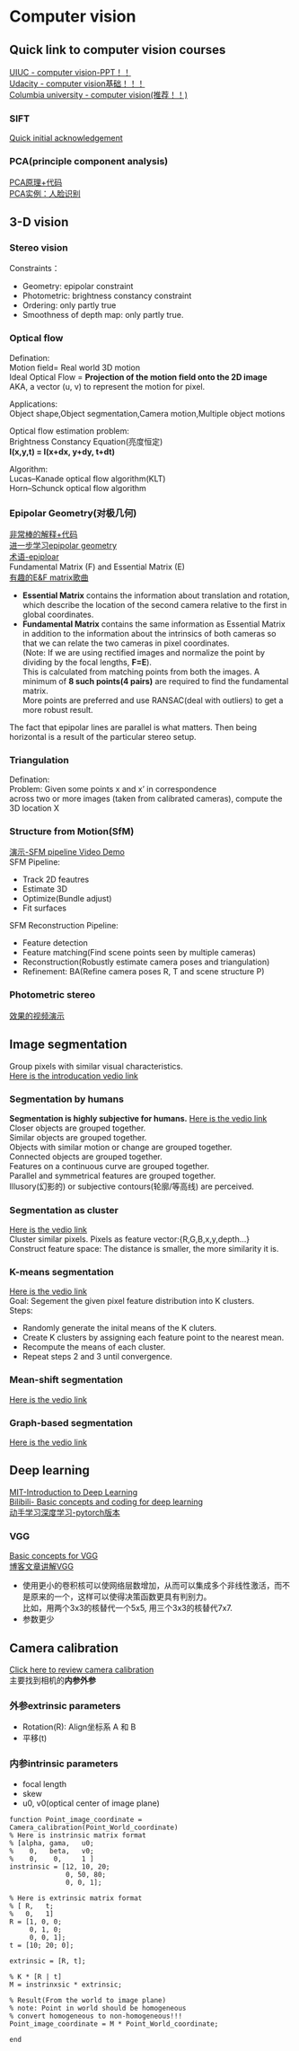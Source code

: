 # Computer vision  

## Quick link to computer vision courses
[UIUC - computer vision-PPT！！](http://slazebni.cs.illinois.edu/spring19/)  
[Udacity - computer vision基础！！！](https://classroom.udacity.com/courses/ud810/lessons)  
[Columbia university - computer vision(推荐！！)](https://www.youtube.com/channel/UCf0WB91t8Ky6AuYcQV0CcLw)  

### SIFT  
[Quick initial acknowledgement](https://www.youtube.com/watch?v=4AvTMVD9ig0)  

### PCA(principle component analysis)  
[PCA原理+代码](https://blog.csdn.net/program_developer/article/details/80632779?ops_request_misc=%257B%2522request%255Fid%2522%253A%2522162277304816780357297233%2522%252C%2522scm%2522%253A%252220140713.130102334..%2522%257D&request_id=162277304816780357297233&biz_id=0&utm_medium=distribute.pc_search_result.none-task-blog-2~all~top_positive~default-1-80632779.pc_search_result_control_group&utm_term=PCA&spm=1018.2226.3001.4449)  
[PCA实例：人脸识别](https://www.youtube.com/watch?v=_lY74pXWlS8)  


## 3-D vision

### Stereo vision  
Constraints：  
- Geometry: epipolar constraint  
- Photometric: brightness constancy constraint  
- Ordering: only partly true  
- Smoothness of depth map: only partly true.  

### Optical flow  
Defination:  
Motion field= Real world 3D motion  
Ideal Optical Flow = **Projection of the motion field onto the 2D image**  
AKA, a vector (u, v) to represent the motion for pixel.  

Applications:  
Object shape,Object segmentation,Camera motion,Multiple object motions  

Optical flow estimation problem:  
Brightness Constancy Equation(亮度恒定)  
**I(x,y,t) = I(x+dx, y+dy, t+dt)**  

Algorithm:  
Lucas–Kanade optical flow algorithm(KLT)  
Horn–Schunck optical flow algorithm  


### Epipolar Geometry(对极几何)  
[非常棒的解释+代码](https://blog.csdn.net/liubing8609/article/details/110234276?ops_request_misc=%257B%2522request%255Fid%2522%253A%2522162263890916780366529958%2522%252C%2522scm%2522%253A%252220140713.130102334..%2522%257D&request_id=162263890916780366529958&biz_id=0&utm_medium=distribute.pc_search_result.none-task-blog-2~all~sobaiduend~default-2-110234276.pc_search_result_control_group&utm_term=epipole&spm=1018.2226.3001.4187)  
[进一步学习epipolar geometry](https://classroom.udacity.com/courses/ud810/lessons/2947778633/concepts/29434086230923)  
[术语-epiploar](https://classroom.udacity.com/courses/ud810/lessons/2947778633/concepts/29434086250923)   
Fundamental Matrix (F) and Essential Matrix (E)  
[有趣的E&F matrix歌曲](http://danielwedge.com/fmatrix/)  
- **Essential Matrix** contains the information about translation and rotation, which describe the location of the second camera relative to the first in global coordinates.
- **Fundamental Matrix** contains the same information as Essential Matrix in addition to the information about the intrinsics of both cameras so that we can relate the two cameras in pixel coordinates.  
(Note: If we are using rectified images and normalize the point by dividing by the focal lengths, **F=E**).  
This is calculated from matching points from both the images. A minimum of **8 such points(4 pairs)** are required to find the fundamental matrix.  
More points are preferred and use RANSAC(deal with outliers) to get a more robust result.  

The fact that epipolar lines are parallel is what matters. Then being horizontal is a result of the particular stereo setup.  

### Triangulation  
Defination:  
Problem: Given some points x and x’ in correspondence  
across two or more images (taken from calibrated cameras), compute the 3D location X  

### Structure from Motion(SfM)  
[演示-SFM pipeline Video Demo](https://www.youtube.com/watch?v=i7ierVkXYa8)  
SFM Pipeline:  
- Track 2D feautres  
- Estimate 3D  
- Optimize(Bundle adjust)  
- Fit surfaces  

SFM Reconstruction Pipeline:  
- Feature detection  
- Feature matching(Find scene points seen by multiple cameras)  
- Reconstruction(Robustly estimate camera poses and triangulation)  
- Refinement: BA(Refine camera poses R, T and scene structure P)  



### Photometric stereo  
[效果的视频演示](https://www.youtube.com/watch?v=tsLTq3MuXNI)  

## Image segmentation  
Group pixels with similar visual characteristics.  
[Here is the introducation vedio link](https://www.youtube.com/watch?v=4pYyD2uSeko&list=PL2zRqk16wsdop2EatuowXBX5C-r2FdyNt&index=1)  

### Segmentation by humans  
**Segmentation is highly subjective for humans.**
[Here is the vedio link](https://www.youtube.com/watch?v=4pYyD2uSeko&list=PL2zRqk16wsdop2EatuowXBX5C-r2FdyNt&index=2)  
Closer objects are grouped together.  
Similar objects are grouped together.  
Objects with similar motion or change are grouped together.  
Connected objects are grouped together.  
Features on a continuous curve are grouped together.  
Parallel and symmetrical features are grouped together.  
Illusory(幻影的) or subjective contours(轮廓/等高线) are perceived.  

### Segmentation as cluster  
[Here is the vedio link](https://www.youtube.com/watch?v=4pYyD2uSeko&list=PL2zRqk16wsdop2EatuowXBX5C-r2FdyNt&index=3)  
Cluster similar pixels.
Pixels as feature vector:{R,G,B,x,y,depth...}  
Construct feature space: The distance is smaller, the more similarity it is.  

### K-means segmentation  
[Here is the vedio link](https://www.youtube.com/watch?v=4pYyD2uSeko&list=PL2zRqk16wsdop2EatuowXBX5C-r2FdyNt&index=4)  
Goal: Segement the given pixel feature distribution into K clusters.  
Steps:  
- Randomly generate the inital means of the K cluters.  
- Create K clusters by assigning each feature point to the nearest mean.  
- Recompute the means of each cluster.  
- Repeat steps 2 and 3 until convergence.  

### Mean-shift segmentation
[Here is the vedio link](https://www.youtube.com/watch?v=4pYyD2uSeko&list=PL2zRqk16wsdop2EatuowXBX5C-r2FdyNt&index=5)  

### Graph-based segmentation  
[Here is the vedio link](https://www.youtube.com/watch?v=4pYyD2uSeko&list=PL2zRqk16wsdop2EatuowXBX5C-r2FdyNt&index=6)  


## Deep learning  
[MIT-Introduction to Deep Learning](https://www.youtube.com/watch?v=5tvmMX8r_OM&list=PLtBw6njQRU-rwp5__7C0oIVt26ZgjG9NI)  
[Bilibili- Basic concepts and coding for deep learning](https://space.bilibili.com/18161609/video?tid=0&page=2&keyword=&order=pubdate)  
[动手学习深度学习-pytorch版本](https://tangshusen.me/Dive-into-DL-PyTorch/#/)  

### VGG  
[Basic concepts for VGG](https://www.bilibili.com/video/BV1q7411T7Y6)  
[博客文章讲解VGG](https://blog.csdn.net/codeswarrior/article/details/107540780?ops_request_misc=%257B%2522request%255Fid%2522%253A%2522162303519416780357261041%2522%252C%2522scm%2522%253A%252220140713.130102334..%2522%257D&request_id=162303519416780357261041&biz_id=0&utm_medium=distribute.pc_search_result.none-task-blog-2~all~top_positive~default-1-107540780.pc_search_result_control_group&utm_term=VGG%E7%BD%91%E7%BB%9C&spm=1018.2226.3001.4187)  
- 使用更小的卷积核可以使网络层数增加，从而可以集成多个非线性激活，而不是原来的一个，这样可以使得决策函数更具有判别力。  
比如，用两个3x3的核替代一个5x5, 用三个3x3的核替代7x7.  
- 参数更少  



## Camera calibration  
[Click here to review camera calibration](http://slazebni.cs.illinois.edu/spring19/lec14_calibration.pdf)  
主要找到相机的**内参外参**
### 外参extrinsic parameters  
- Rotation(R): Align坐标系 A 和 B  
- 平移(t)  

### 内参intrinsic parameters  
- focal length  
- skew  
- u0, v0(optical center of image plane)  
```
function Point_image_coordinate = Camera_calibration(Point_World_coordinate)
% Here is instrinsic matrix format
% [alpha, gama,   u0; 
%    0,   beta,   v0;
%    0,    0,     1 ]
instrinsic = [12, 10, 20; 
              0, 50, 80; 
              0, 0, 1];

% Here is extrinsic matrix format
% [ R,   t;
%   0,   1]
R = [1, 0, 0;
     0, 1, 0;
     0, 0, 1];
t = [10; 20; 0];

extrinsic = [R, t];

% K * [R | t]
M = instrinxsic * extrinsic;

% Result(From the world to image plane)
% note: Point in world should be homogeneous
% convert homogeneous to non-homogeneous!!!
Point_image_coordinate = M * Point_World_coordinate; 

end
```

